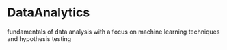 # DataAnalytics
fundamentals of data analysis with a focus on machine learning techniques and hypothesis testing

